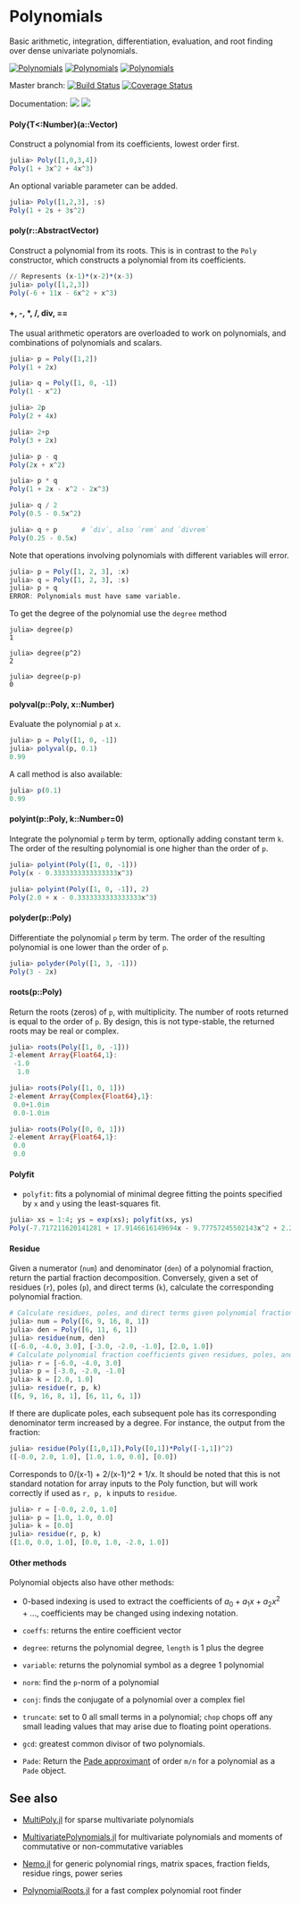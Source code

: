 # Polynomials

Basic arithmetic, integration, differentiation, evaluation, and root finding over dense univariate polynomials.

[![Polynomials](http://pkg.julialang.org/badges/Polynomials_0.4.svg)](http://pkg.julialang.org/?pkg=Polynomials)
[![Polynomials](http://pkg.julialang.org/badges/Polynomials_0.5.svg)](http://pkg.julialang.org/?pkg=Polynomials)
[![Polynomials](http://pkg.julialang.org/badges/Polynomials_0.6.svg)](http://pkg.julialang.org/?pkg=Polynomials)

Master branch:
[![Build Status](https://travis-ci.org/JuliaMath/Polynomials.jl.svg?branch=master)](https://travis-ci.org/JuliaMath/Polynomials.jl)
[![Coverage Status](https://coveralls.io/repos/github/JuliaMath/Polynomials.jl/badge.svg)](https://coveralls.io/github/JuliaMath/Polynomials.jl)

Documentation:
[![](https://img.shields.io/badge/docs-stable-blue.svg)](https://JuliaMath.github.io/Polynomials.jl/stable)
[![](https://img.shields.io/badge/docs-latest-blue.svg)](https://JuliaMath.github.io/Polynomials.jl/latest)

#### Poly{T<:Number}(a::Vector)

Construct a polynomial from its coefficients, lowest order first.

```julia
julia> Poly([1,0,3,4])
Poly(1 + 3x^2 + 4x^3)
```

An optional variable parameter can be added.

```julia
julia> Poly([1,2,3], :s)
Poly(1 + 2s + 3s^2)
```

#### poly(r::AbstractVector)

Construct a polynomial from its roots. This is in contrast to the
`Poly` constructor, which constructs a polynomial from its
coefficients.

```julia
// Represents (x-1)*(x-2)*(x-3)
julia> poly([1,2,3])
Poly(-6 + 11x - 6x^2 + x^3)
```

#### +, -, *, /, div, ==

The usual arithmetic operators are overloaded to work on polynomials, and combinations of polynomials and scalars.
```julia
julia> p = Poly([1,2])
Poly(1 + 2x)

julia> q = Poly([1, 0, -1])
Poly(1 - x^2)

julia> 2p
Poly(2 + 4x)

julia> 2+p
Poly(3 + 2x)

julia> p - q
Poly(2x + x^2)

julia> p * q
Poly(1 + 2x - x^2 - 2x^3)

julia> q / 2
Poly(0.5 - 0.5x^2)

julia> q ÷ p      # `div`, also `rem` and `divrem`
Poly(0.25 - 0.5x)
```

Note that operations involving polynomials with different variables will error.

```julia
julia> p = Poly([1, 2, 3], :x)
julia> q = Poly([1, 2, 3], :s)
julia> p + q
ERROR: Polynomials must have same variable.
```

To get the degree of the polynomial use the `degree` method

```
julia> degree(p)
1

julia> degree(p^2)
2

julia> degree(p-p)
0
```

#### polyval(p::Poly, x::Number)

Evaluate the polynomial `p` at `x`.

```julia
julia> p = Poly([1, 0, -1])
julia> polyval(p, 0.1)
0.99
```

A call method is also available:

```julia
julia> p(0.1)
0.99
```


#### polyint(p::Poly, k::Number=0)

Integrate the polynomial `p` term by term, optionally adding constant
term `k`. The order of the resulting polynomial is one higher than the
order of `p`.

```julia
julia> polyint(Poly([1, 0, -1]))
Poly(x - 0.3333333333333333x^3)

julia> polyint(Poly([1, 0, -1]), 2)
Poly(2.0 + x - 0.3333333333333333x^3)
```

#### polyder(p::Poly)

Differentiate the polynomial `p` term by term. The order of the
resulting polynomial is one lower than the order of `p`.

```julia
julia> polyder(Poly([1, 3, -1]))
Poly(3 - 2x)
```

#### roots(p::Poly)

Return the roots (zeros) of `p`, with multiplicity. The number of
roots returned is equal to the order of `p`. By design, this is not type-stable,
the returned roots may be real or complex.

```julia
julia> roots(Poly([1, 0, -1]))
2-element Array{Float64,1}:
 -1.0
  1.0

julia> roots(Poly([1, 0, 1]))
2-element Array{Complex{Float64},1}:
 0.0+1.0im
 0.0-1.0im

julia> roots(Poly([0, 0, 1]))
2-element Array{Float64,1}:
 0.0
 0.0
```

#### Polyfit

* `polyfit`: fits a polynomial of minimal degree fitting the points
  specified by `x` and `y` using the least-squares fit.

```julia
julia> xs = 1:4; ys = exp(xs); polyfit(xs, ys)
Poly(-7.717211620141281 + 17.9146616149694x - 9.77757245502143x^2 + 2.298404288652356x^3)
```

#### Residue
Given a numerator (`num`) and denominator (`den`) of a polynomial fraction, return the partial fraction decomposition. Conversely, given a set of residues (`r`), poles (`p`), and direct terms (`k`), calculate the corresponding polynomial fraction.

``` julia
# Calculate residues, poles, and direct terms given polynomial fraction
julia> num = Poly([6, 9, 16, 8, 1])
julia> den = Poly([6, 11, 6, 1])
julia> residue(num, den)
([-6.0, -4.0, 3.0], [-3.0, -2.0, -1.0], [2.0, 1.0])
# Calculate polynomial fraction coefficients given residues, poles, and direct terms
julia> r = [-6.0, -4.0, 3.0]
julia> p = [-3.0, -2.0, -1.0]
julia> k = [2.0, 1.0]
julia> residue(r, p, k)
([6, 9, 16, 8, 1], [6, 11, 6, 1])
```
If there are duplicate poles, each subsequent pole has its corresponding denominator term increased by a degree. For instance, the output from the fraction:

``` julia
julia> residue(Poly([1,0,1]),Poly([0,1])*Poly([-1,1])^2)
([-0.0, 2.0, 1.0], [1.0, 1.0, 0.0], [0.0])
```
Corresponds to 0/(x-1) + 2/(x-1)^2 + 1/x. It should be noted that this is not standard notation for array inputs to the Poly function, but will work correctly if used as `r, p, k` inputs to `residue`.

``` julia
julia> r = [-0.0, 2.0, 1.0]
julia> p = [1.0, 1.0, 0.0]
julia> k = [0.0]
julia> residue(r, p, k)
([1.0, 0.0, 1.0], [0.0, 1.0, -2.0, 1.0])
```

#### Other methods

Polynomial objects also have other methods:

* 0-based indexing is used to extract the coefficients of $a_0 + a_1
  x + a_2 x^2 + ...$, coefficients may be changed using indexing
  notation.

* `coeffs`: returns the entire coefficient vector

* `degree`: returns the polynomial degree, `length` is 1 plus the degree

* `variable`: returns the polynomial symbol as a degree 1 polynomial

* `norm`: find the `p`-norm of a polynomial

* `conj`: finds the conjugate of a polynomial over a complex fiel

* `truncate`: set to 0 all small terms in a polynomial; `chop` chops off
  any small leading values that may arise due to floating point
  operations.

* `gcd`: greatest common divisor of two polynomials.

* `Pade`: Return the
  [Pade approximant](https://en.wikipedia.org/wiki/Pad%C3%A9_approximant)
  of order `m/n` for a polynomial as a `Pade` object.


## See also

* [MultiPoly.jl](https://github.com/daviddelaat/MultiPoly.jl) for sparse multivariate polynomials

* [MultivariatePolynomials.jl](https://github.com/blegat/MultivariatePolynomials.jl) for multivariate polynomials and moments of commutative or non-commutative variables

* [Nemo.jl](https://github.com/wbhart/Nemo.jl) for generic polynomial rings, matrix spaces, fraction fields, residue rings, power series

* [PolynomialRoots.jl](https://github.com/giordano/PolynomialRoots.jl) for a fast complex polynomial root finder
